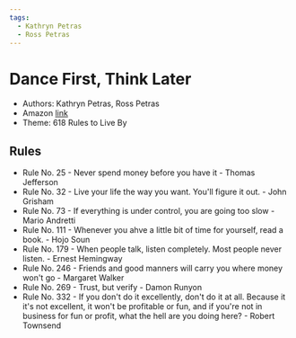 ```yaml
---
tags:
  - Kathryn Petras
  - Ross Petras
---
```


# Dance First, Think Later

- Authors: Kathryn Petras, Ross Petras
- Amazon [link](https://a.co/d/ev2LiMR)
- Theme: 618 Rules to Live By

## Rules

- Rule No. 25   - Never spend money before you have it - Thomas Jefferson
- Rule No. 32   - Live your life the way you want. You'll figure it out. - John Grisham
- Rule No. 73   - If everything is under control, you are going too slow - Mario Andretti
- Rule No. 111  - Whenever you ahve a little bit of time for yourself, read a book. - Hojo Soun
- Rule No. 179  - When people talk, listen completely. Most people never listen. - Ernest Hemingway
- Rule No. 246  - Friends and good manners will carry you where money won't go - Margaret Walker
- Rule No. 269  - Trust, but verify - Damon Runyon
- Rule No. 332  - If you don't do it excellently, don't do it at all. Because it it's not excellent, it won't be profitable or fun, and if you're not in business for fun or profit, what the hell are you doing here? - Robert Townsend
